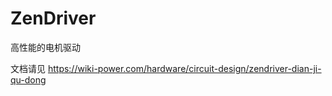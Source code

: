 # ZenDriver
高性能的电机驱动

文档请见 https://wiki-power.com/hardware/circuit-design/zendriver-dian-ji-qu-dong

